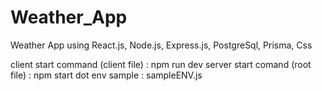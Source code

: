 # Weather_App
Weather App using React.js, Node.js, Express.js, PostgreSql, Prisma, Css


client start command (client file) : npm run dev
server start comand (root file) : npm start
dot env sample : sampleENV.js
